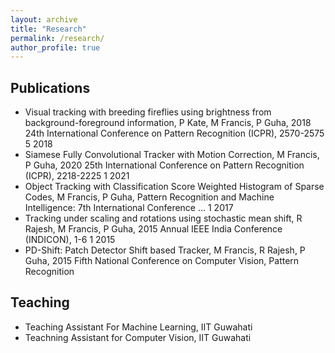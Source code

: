 ```yaml
---
layout: archive
title: "Research"
permalink: /research/
author_profile: true
---
```


## Publications
<ul>
  <li>
Visual tracking with breeding fireflies using brightness from background-foreground information, P Kate, M Francis, P Guha, 2018 24th International Conference on Pattern Recognition (ICPR), 2570-2575 5 2018</li>
<li>Siamese Fully Convolutional Tracker with Motion Correction, M Francis, P Guha, 2020 25th International Conference on Pattern Recognition (ICPR), 2218-2225 1 2021</li>
<li>Object Tracking with Classification Score Weighted Histogram of Sparse Codes, M Francis, P Guha, Pattern Recognition and Machine Intelligence: 7th International Conference … 1 2017</li>
<li>Tracking under scaling and rotations using stochastic mean shift, R Rajesh, M Francis, P Guha, 2015 Annual IEEE India Conference (INDICON), 1-6 1 2015</li>
<li>PD-Shift: Patch Detector Shift based Tracker, M Francis, R Rajesh, P Guha, 2015 Fifth National Conference on Computer Vision, Pattern Recognition </li>
</ul>

## Teaching
<ul><li>Teaching Assistant For Machine Learning, IIT Guwahati</li>
  <li>Teachning Assistant for Computer Vision, IIT Guwahati</li>
 </ul>
